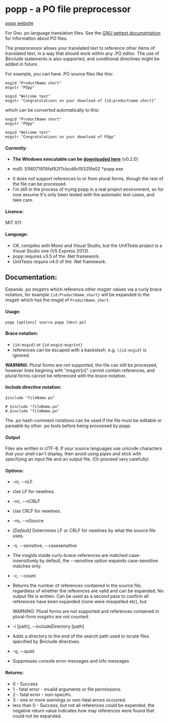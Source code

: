 # popp - a PO file preprocessor 

[popp website](http://treer.github.io/POpp/)

For Gnu .po language translation files. See the [GNU gettext documentation](https://www.gnu.org/software/gettext/manual/html_node/index.html) for information about PO files.

The preprocessor allows your translated text to reference other items of 
translated text, in a way that should work within any .PO editor. The use 
of $include statements is also supported, and conditional directives 
might be added in future.

For example, you can have .PO source files like this:

    msgid "ProductName short"
    msgstr "POpp"
    
    msgid "Welcome text"
    msgstr "Congratulations on your download of {id:productname short}"
    
which can be converted automatically to this:

    msgid "ProductName short"
    msgstr "POpp"
    
    msgid "Welcome text"
    msgstr "Congratulations on your download of POpp"


#### Currently:
  * **The Windows executable can be [downloaded here](https://mega.co.nz/#!7NVEHCZQ!zL9zvNUzWA-Hl5yyHA5jLY-PstFutCUpRNjujEWAO5M)** (v0.2.0)
   - md5: 51f4071976faf82f7cbcd8cf9325fe02 *popp.exe
  * It does *not* support references to or from plural forms, though the rest of the file can be processed.
  * I'm still in the process of trying popp in a real project environment, so for now assume it's only been tested with the automatic test cases, and take care.

#### Licence:
MIT X11
  
#### Language:
  * C#, compiles with Mono and Visual Studio, but the UnitTests project is a Visual Studio one (VS Express 2013).
  * popp requires v3.5 of the .Net framework.
  * UnitTests require v4.0 of the .Net framework.

## Documentation:

Expands .po msgstrs which reference other msgstr values via a curly brace
notation, for example `{id:ProductName_short}` will be expanded to the msgstr
which has the msgid of `ProductName_short`.

#### Usage:                                                                                                                                                                         
    popp [options] source.popp [dest.po]

#### Brace notation:

 * `{id:msgid}` or `{id:msgid-msgctxt}`
 * references can be escaped with a backslash, e.g. `\{id:msgid}` is ignored.	
	
**WARNING**: Plural forms are not supported, the file can still be processed,
however lines begining with "msgstr[_n_]" cannot contain references,
and plural forms cannot be referenced with the brace notation.

#### Include directive notation:

    $include "fileName.po"
    
    # $include "fileName.po"
    #.$include "fileName.po"


The .po hash-comment notations can be used if the file must be editable or 
parsable by other .po tools before being processed by popp.


#### Output 
Files are written in UTF-8. If your source languages use unicode
characters that your shell can't display, then avoid using pipes and stick with 
specifying an input file and an output file. (Or proceed very carefully)


#### Options:

 * -nl, --nLF
  - Use LF for newlines.

 * -nc, --nCRLF
  - Use CRLF for newlines.

 * -ns, --nSource
  - _[Default]_ Determines LF or CRLF for newlines by what the source file
    uses.

 * -s, --sensitive, --casesensitive
  - The msgids inside curly-brace-references are matched case-insensitively 
    by default, the --sensitive option expands case-sensitive matches only.
  
 * -c, --count    
  - Returns the number of references contained in the source file, regardless
    of whether the references are valid and can be expanded. No output file 
    is written. Can be used as a second pass to confirm all references have
    been expanded (none were misspelled etc), but
	
    WARNING: Plural forms are not supported and references contained in 
    plural-form msgstrs are not counted.
                                                                                                                                                                                                            
 * -i [path], --includeDirectory [path]
  - Adds a directory to the end of the search path used to locate files
    specified by $include directives.
	
 * -q, --quiet
  - Suppresses console error messages and info messages

  
#### Returns:
 * 0 - Success
 * 1 - fatal error - invalid arguments or file permissions.
 * 2 - fatal error - non-specific.
 * 3 - one or more warnings or non-fatal errors occurred.
 * less than 0 - Success, but not all references could be expanded, the
                  negative return value indicates how may references were
                  found that could not be expanded.
